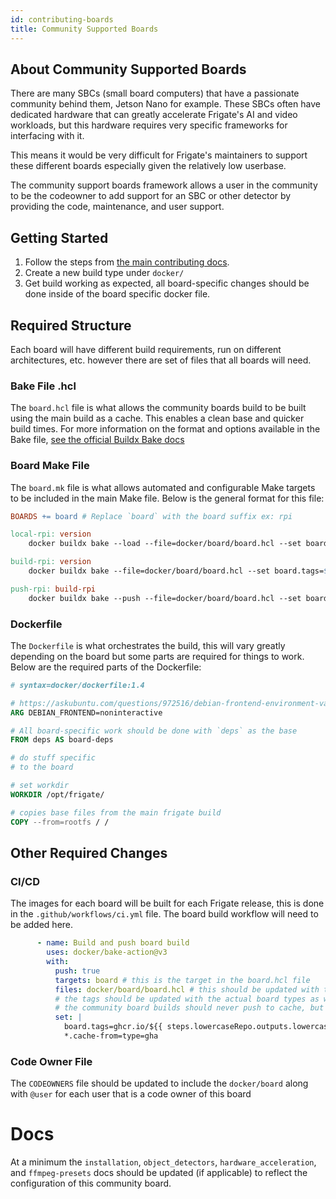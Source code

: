 ```yaml
---
id: contributing-boards
title: Community Supported Boards
---
```


## About Community Supported Boards

There are many SBCs (small board computers) that have a passionate community behind them, Jetson Nano for example. These SBCs often have dedicated hardware that can greatly accelerate Frigate's AI and video workloads, but this hardware requires very specific frameworks for interfacing with it.

This means it would be very difficult for Frigate's maintainers to support these different boards especially given the relatively low userbase.

The community support boards framework allows a user in the community to be the codeowner to add support for an SBC or other detector by providing the code, maintenance, and user support.

## Getting Started

1. Follow the steps from [the main contributing docs](/development/contributing.md).
2. Create a new build type under `docker/`
3. Get build working as expected, all board-specific changes should be done inside of the board specific docker file.

## Required Structure

Each board will have different build requirements, run on different architectures, etc. however there are set of files that all boards will need.

### Bake File .hcl

The `board.hcl` file is what allows the community boards build to be built using the main build as a cache. This enables a clean base and quicker build times. For more information on the format and options available in the Bake file, [see the official Buildx Bake docs](https://docs.docker.com/build/bake/reference/)

### Board Make File

The `board.mk` file is what allows automated and configurable Make targets to be included in the main Make file. Below is the general format for this file:

```Makefile
BOARDS += board # Replace `board` with the board suffix ex: rpi

local-rpi: version
	docker buildx bake --load --file=docker/board/board.hcl --set board.tags=frigate:latest-board bake-target # Replace `board` with the board suffix ex: rpi. Bake target is the target in the board.hcl file ex: board

build-rpi: version
	docker buildx bake --file=docker/board/board.hcl --set board.tags=$(IMAGE_REPO):${GITHUB_REF_NAME}-$(COMMIT_HASH)-board bake-target # Replace `board` with the board suffix ex: rpi. Bake target is the target in the board.hcl file ex: board

push-rpi: build-rpi
	docker buildx bake --push --file=docker/board/board.hcl --set board.tags=$(IMAGE_REPO):${GITHUB_REF_NAME}-$(COMMIT_HASH)-board bake-target # Replace `board` with the board suffix ex: rpi. Bake target is the target in the board.hcl file ex: board
```

### Dockerfile

The `Dockerfile` is what orchestrates the build, this will vary greatly depending on the board but some parts are required for things to work. Below are the required parts of the Dockerfile:

```Dockerfile
# syntax=docker/dockerfile:1.4

# https://askubuntu.com/questions/972516/debian-frontend-environment-variable
ARG DEBIAN_FRONTEND=noninteractive

# All board-specific work should be done with `deps` as the base
FROM deps AS board-deps

# do stuff specific
# to the board

# set workdir
WORKDIR /opt/frigate/

# copies base files from the main frigate build
COPY --from=rootfs / /
```

## Other Required Changes

### CI/CD

The images for each board will be built for each Frigate release, this is done in the `.github/workflows/ci.yml` file. The board build workflow will need to be added here.

```yml
      - name: Build and push board build
        uses: docker/bake-action@v3
        with:
          push: true
          targets: board # this is the target in the board.hcl file
          files: docker/board/board.hcl # this should be updated with the actual board type
          # the tags should be updated with the actual board types as well
          # the community board builds should never push to cache, but it can pull from cache
          set: |
            board.tags=ghcr.io/${{ steps.lowercaseRepo.outputs.lowercase }}:${{ github.ref_name }}-${{ env.SHORT_SHA }}-board
            *.cache-from=type=gha
```

### Code Owner File

The `CODEOWNERS` file should be updated to include the `docker/board` along with `@user` for each user that is a code owner of this board

# Docs

At a minimum the `installation`, `object_detectors`, `hardware_acceleration`, and `ffmpeg-presets` docs should be updated (if applicable) to reflect the configuration of this community board.
